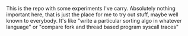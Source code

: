 This is the repo with some experiments I've carry. Absolutely nothing important here, that is just the place for me to try out stuff, maybe well known to everybody. It's like "write a particular sorting algo in whatever language" or "compare fork and thread based program syscall traces"

